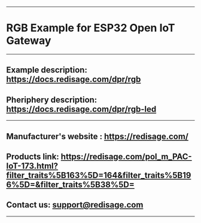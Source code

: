 ***
# RGB Example for ESP32 Open IoT Gateway
***

## Example description: https://docs.redisage.com/dpr/rgb

## Pheriphery description: https://docs.redisage.com/dpr/rgb-led

***

## Manufacturer's website : https://redisage.com/

## Products link: https://redisage.com/pol_m_PAC-IoT-173.html?filter_traits%5B163%5D=164&filter_traits%5B196%5D=&filter_traits%5B38%5D=

## Contact us: support@redisage.com

***
